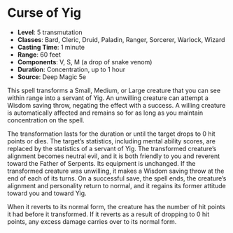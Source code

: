 # Curse of Yig

- **Level**: 5 transmutation
- **Classes**: Bard, Cleric, Druid, Paladin, Ranger, Sorcerer, Warlock, Wizard
- **Casting Time**: 1 minute
- **Range**: 60 feet
- **Components**: V, S, M (a drop of snake venom)
- **Duration**: Concentration, up to 1 hour
- **Source**: Deep Magic 5e

This spell transforms a Small, Medium, or Large creature that you can see within range into a servant of Yig. An unwilling creature can attempt a Wisdom saving throw, negating the effect with a success. A willing creature is automatically affected and remains so for as long as you maintain concentration on the spell.

The transformation lasts for the duration or until the target drops to 0 hit points or dies. The target’s statistics, including mental ability scores, are replaced by the statistics of a servant of Yig. The transformed creature’s alignment becomes neutral evil, and it is both friendly to you and reverent toward the Father of Serpents. Its equipment is unchanged. If the transformed creature was unwilling, it makes a Wisdom saving throw at the end of each of its turns. On a successful save, the spell ends, the creature’s alignment and personality return to normal, and it regains its former attitude toward you and toward Yig.

When it reverts to its normal form, the creature has the number of hit points it had before it transformed. If it reverts as a result of dropping to 0 hit points, any excess damage carries over to its normal form.


